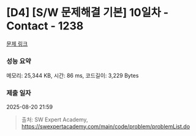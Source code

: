 # [D4] [S/W 문제해결 기본] 10일차 - Contact - 1238 

[문제 링크](https://swexpertacademy.com/main/code/problem/problemDetail.do?contestProbId=AV15B1cKAKwCFAYD) 

### 성능 요약

메모리: 25,344 KB, 시간: 86 ms, 코드길이: 3,229 Bytes

### 제출 일자

2025-08-20 21:59



> 출처: SW Expert Academy, https://swexpertacademy.com/main/code/problem/problemList.do